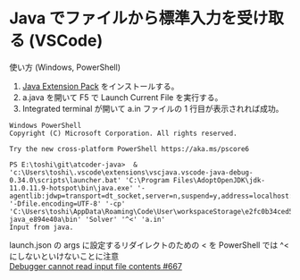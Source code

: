 # Java でファイルから標準入力を受け取る (VSCode)

使い方 (Windows, PowerShell)
1. [Java Extension Pack](https://marketplace.visualstudio.com/items?itemName=vscjava.vscode-java-pack) をインストールする。
1. a.java を開いて F5 で Launch Current File を実行する。
1. Integrated terminal が開いて a.in ファイルの 1 行目が表示されれば成功。

```
Windows PowerShell
Copyright (C) Microsoft Corporation. All rights reserved.

Try the new cross-platform PowerShell https://aka.ms/pscore6

PS E:\toshi\git\atcoder-java>  & 'c:\Users\toshi\.vscode\extensions\vscjava.vscode-java-debug-0.34.0\scripts\launcher.bat' 'C:\Program Files\AdoptOpenJDK\jdk-11.0.11.9-hotspot\bin\java.exe' '-agentlib:jdwp=transport=dt_socket,server=n,suspend=y,address=localhost:51352' '-Dfile.encoding=UTF-8' '-cp' 'C:\Users\toshi\AppData\Roaming\Code\User\workspaceStorage\e2fc0b34ced54ca254fbcc2296753ec9\redhat.java\jdt_ws\atcoder-java_e894e40a\bin' 'Solver' '^<' 'a.in'      
Input from java.
```

launch.json の args に設定するリダイレクトのための < を PowerShell では ^< にしないといけないことに注意  
[Debugger cannot read input file contents #667](https://github.com/microsoft/vscode-java-debug/issues/667)
